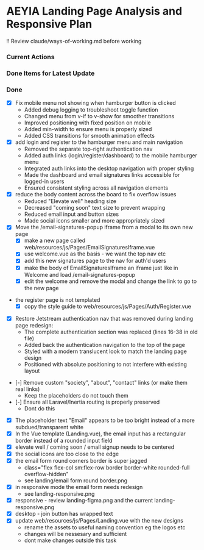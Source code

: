 # AEYIA Landing Page Analysis and Responsive Plan

!! Review claude/ways-of-working.md before working

### Current Actions

### Done Items for Latest Update

### Done
- [x] Fix mobile menu not showing when hamburger button is clicked
   - Added debug logging to troubleshoot toggle function
   - Changed menu from v-if to v-show for smoother transitions
   - Improved positioning with fixed position on mobile
   - Added min-width to ensure menu is properly sized
   - Added CSS transitions for smooth animation effects
- [x] add login and register to the hamburger menu and main navigation
   - Removed the separate top-right authentication nav
   - Added auth links (login/register/dashboard) to the mobile hamburger menu
   - Integrated auth links into the desktop navigation with proper styling
   - Made the dashboard and email signatures links accessible for logged-in users
   - Ensured consistent styling across all navigation elements
- [x] reduce the body content across the board to fix overflow issues
   - Reduced "Elevate well" heading size
   - Decreased "coming soon" text size to prevent wrapping
   - Reduced email input and button sizes
   - Made social icons smaller and more appropriately sized
- [x] Move the /email-signatures-popup iframe from a modal to its own new page
   - [x] make a new page called web/resources/js/Pages/EmailSignaturesIframe.vue
   - [x] use welcome.vue as the basis - we want the top nav etc
   - [x] add this new signatures page to the nav for auth'd users
   - [x] make the body of EmailSignaturesIframe an iframe just like in Welcome and load /email-signatures-popup
   - [x] edit the welcome and remove the modal and change the link to go to the new page
- the register page is not templated
   - [x] copy the style guide to web/resources/js/Pages/Auth/Register.vue
- [x] Restore Jetstream authentication nav that was removed during landing page redesign:
   - The complete authentication section was replaced (lines 16-38 in old file)
   - Added back the authentication navigation to the top of the page
   - Styled with a modern translucent look to match the landing page design
   - Positioned with absolute positioning to not interfere with existing layout
- [-] Remove custom "society", "about", "contact" links (or make them real links)
   - Keep the placeholders do not touch them
- [-] Ensure all Laravel/Inertia routing is properly preserved
   - Dont do this
- [x] The placeholder text "Email" appears to be too bright instead of a more subdued/transparent white
- [x] In the Vue template (Landing.vue), the email input has a rectangular border instead of a rounded input field
- [x] elevate well / coming soon / email signup needs to be centered
- [x] the social icons are too close to the edge
- [x] the email form round corners border is super jagged
   - class="flex flex-col sm:flex-row border border-white rounded-full overflow-hidden"
   - see landing/email form round border.png
- [x] in responsive mode the email form needs redesign
   - see landing-responsive.png
- [x] responsive - review landing-figma.png and the current landing-responsive.png
- [x] desktop - join button has wrapped text
- [x] update web/resources/js/Pages/Landing.vue with the new designs
   - rename the assets to useful naming convention eg the logos etc
   - changes will be nessesary and sufficient
   - dont make changes outside this task
